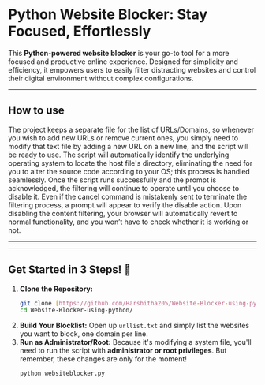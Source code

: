 # Python Website Blocker: Stay Focused, Effortlessly 

This **Python-powered website blocker** is your go-to tool for a more focused and productive online experience. Designed for simplicity and efficiency, it empowers users to easily filter distracting websites and control their digital environment without complex configurations.

---

## How to use

The project keeps a separate file for the list of URLs/Domains, so whenever you wish to add new URLs or remove current ones, you simply need to modify that text file by adding a new URL on a new line, and the script will be ready to use. The script will automatically identify the underlying operating system to locate the host file's directory, eliminating the need for you to alter the source code according to your OS; this process is handled seamlessly. Once the script runs successfully and the prompt is acknowledged, the filtering will continue to operate until you choose to disable it. Even if the cancel command is mistakenly sent to terminate the filtering process, a prompt will appear to verify the disable action. Upon disabling the content filtering, your browser will automatically revert to normal functionality, and you won’t have to check whether it is working or not.


---

---

## Get Started in 3 Steps! 🚀

1.  **Clone the Repository:**
    ```bash
    git clone [https://github.com/Harshitha205/Website-Blocker-using-python.git](https://github.com/Harshitha205/Website-Blocker-using-python.git)
    cd Website-Blocker-using-python/
    ```
2.  **Build Your Blocklist:** Open up `urllist.txt` and simply list the websites you want to block, one domain per line.
3.  **Run as Administrator/Root:** Because it's modifying a system file, you'll need to run the script with **administrator or root privileges**. But remember, these changes are only for the moment!
    ```bash
    python websiteblocker.py
    ```
